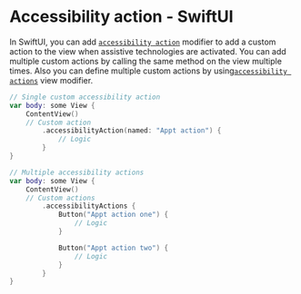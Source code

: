 # Accessibility action - SwiftUI

In SwiftUI, you can add [`accessibility action`](https://developer.apple.com/documentation/swiftui/view/accessibilityaction(_:_:)) modifier to add a custom action to the view when assistive technologies are activated. You can add multiple custom actions by calling the same method on the view multiple times.
Also you can define multiple custom actions by using[`accessibility actions`](https://developer.apple.com/documentation/swiftui/view/accessibilityactions(_:)) view modifier.

```swift
// Single custom accessibility action
var body: some View {
    ContentView()
    // Custom action
        .accessibilityAction(named: "Appt action") {
            // Logic
        }
}
```

```swift
// Multiple accessibility actions
var body: some View {
    ContentView()
    // Custom actions
        .accessibilityActions {
            Button("Appt action one") {
                // Logic
            }

            Button("Appt action two") {
                // Logic
            }
        }
}
```
